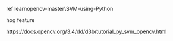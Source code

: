 
ref  learnopencv-master\SVM-using-Python   


hog feature  



https://docs.opencv.org/3.4/dd/d3b/tutorial_py_svm_opencv.html     
